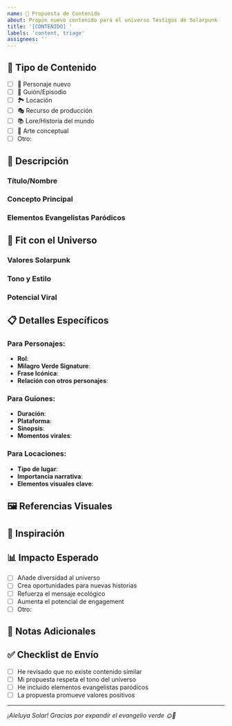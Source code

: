 ```yaml
---
name: 🌱 Propuesta de Contenido
about: Propón nuevo contenido para el universo Testigos de Solarpunk
title: '[CONTENIDO] '
labels: 'content, triage'
assignees: ''
---
```


## 🌱 Tipo de Contenido

- [ ] 👤 Personaje nuevo
- [ ] 📜 Guión/Episodio
- [ ] 🏞️ Locación
- [ ] 🎭 Recurso de producción
- [ ] 📚 Lore/Historia del mundo
- [ ] 🎨 Arte conceptual
- [ ] Otro: 

## 📝 Descripción

<!-- Describe tu propuesta de contenido -->

### Título/Nombre
<!-- Nombre del personaje, episodio, locación, etc. -->

### Concepto Principal
<!-- Idea central de tu propuesta -->

### Elementos Evangelistas Paródicos
<!-- ¿Cómo incorpora el humor evangelista ecológico? -->

## 🎯 Fit con el Universo

### Valores Solarpunk
<!-- ¿Cómo refleja los valores de sostenibilidad y esperanza? -->

### Tono y Estilo
<!-- ¿Cómo mantiene el tono humorístico pero respetuoso? -->

### Potencial Viral
<!-- ¿Qué elementos lo hacen compartible/memorable? -->

## 📋 Detalles Específicos

### Para Personajes:
- **Rol**: 
- **Milagro Verde Signature**: 
- **Frase Icónica**: 
- **Relación con otros personajes**: 

### Para Guiones:
- **Duración**: 
- **Plataforma**: 
- **Sinopsis**: 
- **Momentos virales**: 

### Para Locaciones:
- **Tipo de lugar**: 
- **Importancia narrativa**: 
- **Elementos visuales clave**: 

## 🖼️ Referencias Visuales

<!-- Si tienes imágenes de referencia, bocetos o mood boards, inclúyelos -->

## 🔗 Inspiración

<!-- Enlaces o referencias a tu inspiración -->

## 📊 Impacto Esperado

- [ ] Añade diversidad al universo
- [ ] Crea oportunidades para nuevas historias
- [ ] Refuerza el mensaje ecológico
- [ ] Aumenta el potencial de engagement
- [ ] Otro: 

## 💬 Notas Adicionales

<!-- Cualquier otra información relevante -->

## ✅ Checklist de Envío

- [ ] He revisado que no existe contenido similar
- [ ] Mi propuesta respeta el tono del universo
- [ ] He incluido elementos evangelistas paródicos
- [ ] La propuesta promueve valores positivos

---
*¡Aleluya Solar! Gracias por expandir el evangelio verde 🌞🌱*